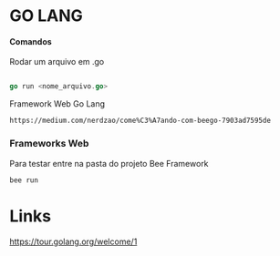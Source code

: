 # GO LANG

#### Comandos

Rodar um arquivo em .go

```go

go run <nome_arquivo.go>

```

Framework Web Go Lang

`https://medium.com/nerdzao/come%C3%A7ando-com-beego-7903ad7595de`

### Frameworks Web

Para testar entre na pasta do projeto Bee Framework

`bee run`

# Links

https://tour.golang.org/welcome/1
